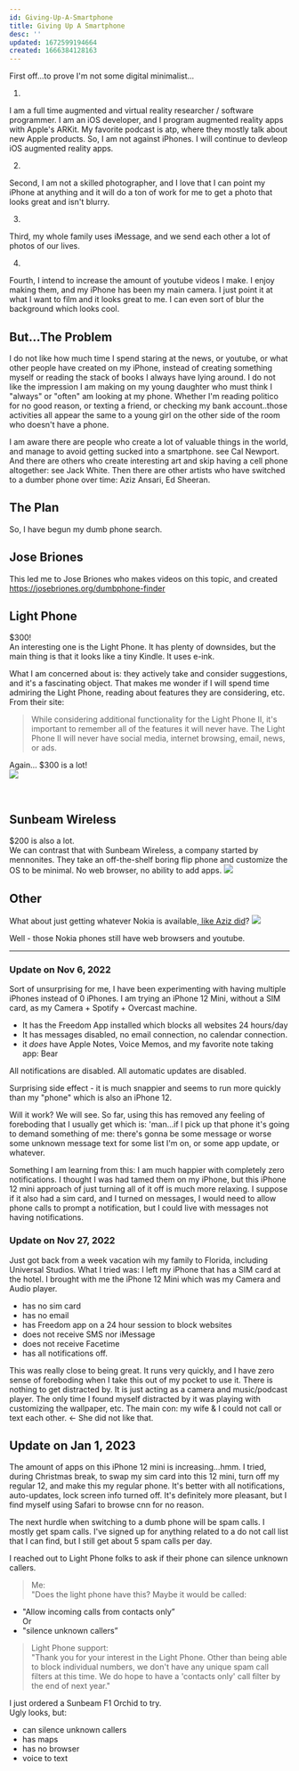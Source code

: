 ```yaml
---
id: Giving-Up-A-Smartphone
title: Giving Up A Smartphone
desc: ''
updated: 1672599194664
created: 1666384128163
---
```


First off...to prove I'm not some digital minimalist... <br>

1. 
I am a full time augmented and virtual reality researcher / software programmer. I am an iOS developer, and I program augmented reality apps with Apple's ARKit. 
My favorite podcast is atp, where they mostly talk about new Apple products. 
So, I am not against iPhones.
I will continue to devleop iOS augmented reality apps. 

2. 
Second, I am not a skilled photographer, and I love that I can point my iPhone at anything and it will do a ton of work for me to get a photo that looks great and isn't blurry.

3. 
Third, my whole family uses iMessage, and we send each other a lot of photos of our lives. 

4. 
Fourth, I intend to increase the amount of youtube videos I make. I enjoy making them, and my iPhone has been my main camera. I just point it at what I want to film and it looks great to me. I can even sort of blur the background which looks cool.

## But...The Problem <br>
I do not like how much time I spend staring at the news, or youtube, or what other people have created on my iPhone, instead of creating something myself or reading the stack of books I always have lying around.
I do not like the impression I am making on my young daughter who must think I "always" or "often" am looking at my phone. Whether I'm reading politico for no good reason, or texting a friend, or checking my bank account..those activities all appear the same to a young girl on the other side of the room who doesn't have a phone.

I am aware there are people who create a lot of valuable things in the world, and manage to avoid getting sucked into a smartphone. see Cal Newport. And there are others who create interesting art and skip having a cell phone altogether: see Jack White.
Then there are other artists who have switched to a dumber phone over time: Aziz Ansari, Ed Sheeran. 

## The Plan
So, I have begun my dumb phone search. 

## Jose Briones
This led me to Jose Briones who makes videos on this topic, and created https://josebriones.org/dumbphone-finder

## Light Phone
$300! <br>
An interesting one is the Light Phone. It has plenty of downsides, but the main thing is that it looks like a tiny Kindle. It uses e-ink.

What I am concerned about is: they actively take and consider suggestions, and it's a fascinating object. 
That makes me wonder if I will spend time admiring the Light Phone, reading about features they are considering, etc. 
From their site:
> While considering additional functionality for the Light Phone II, it's important to remember all of the features it will never have. The Light Phone II will never have social media, internet browsing, email, news, or ads. 

Again... $300 is a lot! <br>
![](/assets/images/2022-10-21-16-52-24.png)

<br>

## Sunbeam Wireless
$200 is also a lot.<br>
We can contrast that with Sunbeam Wireless, a company started by mennonites. 
They take an off-the-shelf boring flip phone and customize the OS to be minimal. No web browser, no ability to add apps.
![](/assets/images/2022-10-21-16-51-15.png)

## Other
What about just getting whatever Nokia is available,[ like Aziz did](https://www.calnewport.com/blog/2022/05/09/aziz-ansaris-digital-minimalism/)?
![](/assets/images/2022-10-21-16-58-37.png)

Well - those Nokia phones still have web browsers and youtube. 

---
### Update on Nov 6, 2022

Sort of unsurprising for me, I have been experimenting with having multiple iPhones instead of 0 iPhones.
I am trying an iPhone 12 Mini, without a SIM card, as my Camera + Spotify + Overcast machine.
- It has the Freedom App installed which blocks all websites 24 hours/day
- It has messages disabled, no email connection, no calendar connection.
- it *does* have Apple Notes, Voice Memos, and my favorite note taking app: Bear

All notifications are disabled. All automatic updates are disabled.

Surprising side effect - it is much snappier and seems to run more quickly than my "phone" which is also an iPhone 12.

Will it work? We will see. 
So far, using this has removed any feeling of foreboding that I usually get which is:
'man...if I pick up that phone it's going to demand something of me: there's gonna be some message or worse some unknown message text for some list I'm on, or some app update, or whatever. 

Something I am learning from this: I am much happier with completely zero notifications. I thought I was had tamed them on my iPhone, but this iPhone 12 mini approach of just turning all of it off is much more relaxing. 
I suppose if it also had a sim card, and I turned on messages, I would need to allow phone calls to prompt a notification, but I could live with messages not having notifications.


### Update on Nov 27, 2022
Just got back from a week vacation wih my family to Florida, including Universal Studios. 
What I tried was: I left my iPhone that has a SIM card at the hotel.
I brought with me the iPhone 12 Mini which was my Camera and Audio player.
- has no sim card
- has no email
- has Freedom app on a 24 hour session to block websites
- does not receive SMS nor iMessage
- does not receive Facetime
- has all notifications off. 

This was really close to being great. It runs very quickly, and I have zero sense of foreboding when I take this out of my pocket to use it. There is nothing to get distracted by. It is just acting as a camera and music/podcast player. The only time I found myself distracted by it was playing with customizing the wallpaper, etc.
The main con: my wife & I could not call or text each other. <- She did not like that.

## Update on Jan 1, 2023
The amount of apps on this iPhone 12 mini is increasing...hmm.
I tried, during Christmas break, to swap my sim card into this 12 mini, turn off my regular 12, and make this my regular phone. 
It's better with all notifications, auto-updates, lock screen info turned off. It's definitely more pleasant, but I find myself using Safari to browse cnn for no reason. 

The next hurdle when switching to a dumb phone will be spam calls. 
I mostly get spam calls. I've signed up for anything related to a do not call list that I can find, but I still get about 5 spam calls per day.

I reached out to Light Phone folks to ask if their phone can silence unknown callers.

> Me: <br>
"Does the light phone have this? Maybe it would be called:
- "Allow incoming calls from contacts only” <br>
Or 
- "silence unknown callers”

>Light Phone support: <br>
"Thank you for your interest in the Light Phone. Other than being able to block individual numbers, we don't have any unique spam call filters at this time. We do hope to have a 'contacts only' call filter by the end of next year."


I just ordered a Sunbeam F1 Orchid to try. <br>
Ugly looks, but:
- can silence unknown callers
- has maps
- has no browser
- voice to text
